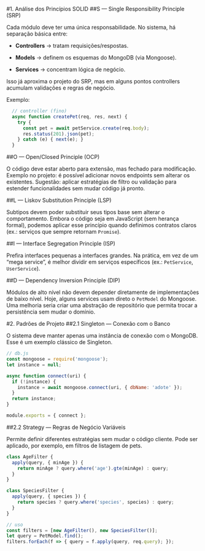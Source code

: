 #1. Análise dos Princípios SOLID
##S — Single Responsibility Principle (SRP)

Cada módulo deve ter uma única responsabilidade.
No sistema, há separação básica entre:

- **Controllers** → tratam requisições/respostas.

- **Models** → definem os esquemas do MongoDB (via Mongoose).

- **Services** → concentram lógica de negócio.

Isso já aproxima o projeto do SRP, mas em alguns pontos controllers acumulam validações e regras de negócio.

Exemplo:
```js
  // controller (fino)
  async function createPet(req, res, next) {
    try {
      const pet = await petService.create(req.body);
      res.status(201).json(pet);
    } catch (e) { next(e); }
  }
```
##O — Open/Closed Principle (OCP)

O código deve estar aberto para extensão, mas fechado para modificação.
Exemplo no projeto: é possível adicionar novos endpoints sem alterar os existentes.
Sugestão: aplicar estratégias de filtro ou validação para estender funcionalidades sem mudar código já pronto.

##L — Liskov Substitution Principle (LSP)

Subtipos devem poder substituir seus tipos base sem alterar o comportamento.
Embora o código seja em JavaScript (sem herança formal), podemos aplicar esse princípio quando definimos contratos claros (ex.: serviços que sempre retornam `Promise`).

##I — Interface Segregation Principle (ISP)

Prefira interfaces pequenas a interfaces grandes.
Na prática, em vez de um “mega service”, é melhor dividir em serviços específicos (ex.: `PetService`, `UserService`).

##D — Dependency Inversion Principle (DIP)

Módulos de alto nível não devem depender diretamente de implementações de baixo nível.
Hoje, alguns services usam direto o `PetModel` do Mongoose.
Uma melhoria seria criar uma abstração de repositório que permita trocar a persistência sem mudar o domínio.

#2. Padrões de Projeto
##2.1 Singleton — Conexão com o Banco

O sistema deve manter apenas uma instância de conexão com o MongoDB.
Esse é um exemplo clássico de Singleton.

```js
// db.js
const mongoose = require('mongoose');
let instance = null;

async function connect(uri) {
  if (!instance) {
    instance = await mongoose.connect(uri, { dbName: 'adote' });
  }
  return instance;
}

module.exports = { connect };
```

##2.2 Strategy — Regras de Negócio Variáveis

Permite definir diferentes estratégias sem mudar o código cliente.
Pode ser aplicado, por exemplo, em filtros de listagem de pets.

```js
class AgeFilter {
  apply(query, { minAge }) {
    return minAge ? query.where('age').gte(minAge) : query;
  }
}

class SpeciesFilter {
  apply(query, { species }) {
    return species ? query.where('species', species) : query;
  }
}

// uso
const filters = [new AgeFilter(), new SpeciesFilter()];
let query = PetModel.find();
filters.forEach(f => { query = f.apply(query, req.query); });
```
